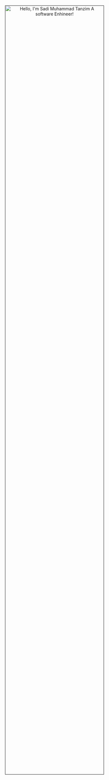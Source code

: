 <p align="center"><a href=""><img width="80%" alt="Hello, I'm Sadi Muhammad Tanzim A software Enhineer!" src="./assets/gh-readme-header.png" /></a></p>
